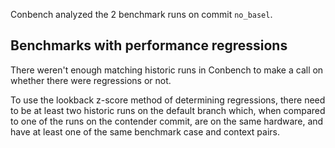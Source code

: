 Conbench analyzed the 2 benchmark runs on commit `no_basel`.

## Benchmarks with performance regressions

There weren't enough matching historic runs in Conbench to make a call on whether there were regressions or not.

To use the lookback z-score method of determining regressions, there need to be at least two historic runs on the default branch which, when compared to one of the runs on the contender commit, are on the same hardware, and have at least one of the same benchmark case and context pairs.
